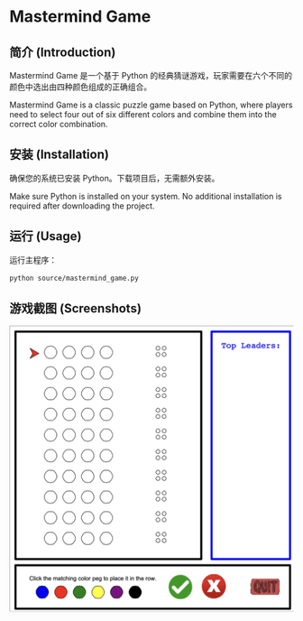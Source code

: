 # Mastermind Game

## 简介 (Introduction)
Mastermind Game 是一个基于 Python 的经典猜谜游戏，玩家需要在六个不同的颜色中选出由四种颜色组成的正确组合。

Mastermind Game is a classic puzzle game based on Python, where players need to select four out of six different colors and combine them into the correct color combination.

## 安装 (Installation)
确保您的系统已安装 Python。下载项目后，无需额外安装。

Make sure Python is installed on your system. No additional installation is required after downloading the project.

## 运行 (Usage)
运行主程序：
```bash
python source/mastermind_game.py
```

## 游戏截图 (Screenshots) 
![Sorry, cannot show the screenshots.](source/assets/screenshots.jpg)
